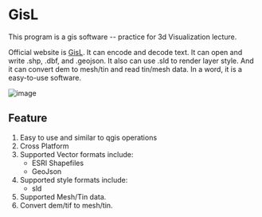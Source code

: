 # GisL

This program is a gis software -- practice for 3d Visualization lecture.

Official website is [GisL](https://www.hotdry.top/gisl/). It can encode and decode text. It can open and write .shp, .dbf, and .geojson. It also can use .sld to render layer style. And it can convert dem to mesh/tin and read tin/mesh data. In a word, it is a easy-to-use software.

![image](https://user-images.githubusercontent.com/55835958/116175480-f67d0280-a742-11eb-987f-7db72c9d9d78.png)

## Feature

1. Easy to use and similar to qgis operations
2. Cross Platform
3. Supported Vector formats include:
    - ESRI Shapefiles
    - GeoJson
4. Supported style formats include:
    - sld
5. Supported Mesh/Tin data.
6. Convert dem/tif to mesh/tin.
    
